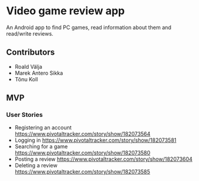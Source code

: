 # Video game review app

An Android app to find PC games, read information about them and read/write reviews.

## Contributors

- Roald Välja
- Marek Antero Sikka
- Tõnu Koll

## MVP

### User Stories

- Registering an account https://www.pivotaltracker.com/story/show/182073564
- Logging in https://www.pivotaltracker.com/story/show/182073581
- Searching for a game https://www.pivotaltracker.com/story/show/182073580
- Posting a review https://www.pivotaltracker.com/story/show/182073604
- Deleting a review https://www.pivotaltracker.com/story/show/182073585


